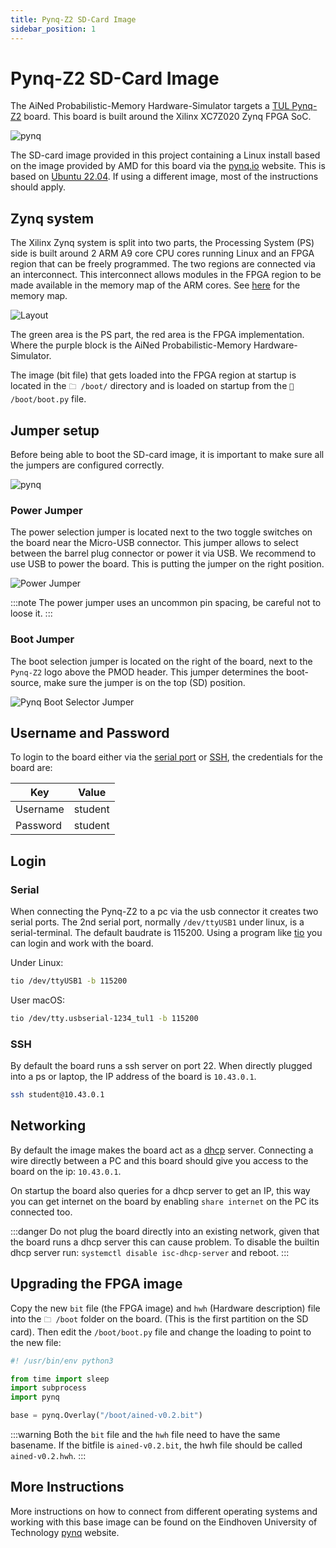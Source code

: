 ```yaml
---
title: Pynq-Z2 SD-Card Image
sidebar_position: 1
---
```


# Pynq-Z2 SD-Card Image

The AiNed Probabilistic-Memory Hardware-Simulator targets a [TUL
Pynq-Z2](https://www.tulembedded.com/FPGA/ProductsPYNQ-Z2.html) board. This
board is built around the Xilinx XC7Z020 Zynq FPGA SoC.

![pynq](/img/pynq-z2.png)

The SD-card image provided in this project containing a Linux install based on
the image provided by AMD for this board via the
[pynq.io](http://www.pynq.io/boards.html) website. This is based on [Ubuntu
22.04](https://ubuntu.com/download/desktop). If using a different image, most
of the instructions should apply.

## Zynq system

The Xilinx Zynq system is  split into two parts, the Processing System (PS)
side is built around 2 ARM A9 core CPU cores running Linux and an FPGA region
that can be freely programmed. The two regions are connected via an
interconnect. This interconnect allows modules in the FPGA region to be made
available in the memory map of the ARM cores. See [here](/#verilog-module) for
the memory map.

![Layout](/img/pynq-system-design.png)

The green area is the PS part, the red area is the FPGA implementation.
Where the purple block is the AiNed Probabilistic-Memory Hardware-Simulator.

The image (bit file) that gets loaded into the FPGA region at startup is
located in the `🗀 /boot/` directory and is loaded on startup from the `📄 /boot/boot.py`
file.

## Jumper setup

Before being able to boot the SD-card image, it is important to make sure all the jumpers are configured correctly.

![pynq](/img/pynq-jumper-z2.png)

### Power Jumper

The power selection jumper is located next to the two toggle switches on the
board near the Micro-USB connector.
This jumper allows to select between the barrel plug connector or power it via USB.
We recommend to use USB to power the board. This is putting the jumper on the right position.

![Power Jumper](/img/pynq-jumper-power.png)

:::note
The power jumper uses an uncommon pin spacing, be careful not to loose it.
:::

### Boot Jumper

The boot selection jumper is located on the right of the board, next to the
`Pynq-Z2` logo above the PMOD header.
This jumper determines the boot-source, make sure the jumper is on the top (SD) position.

![Pynq Boot Selector Jumper](/img/pynq-jumper-boot.png)

## Username and Password

To login to the board either via the [serial port](#serial) or [SSH](#ssh), the credentials for the board are:

| Key      | Value    |
|----------|----------|
| Username | student  |
| Password | student  |

## Login

### Serial

When connecting the Pynq-Z2 to a pc via the usb connector it creates two serial ports.
The 2nd serial port, normally `/dev/ttyUSB1` under linux, is a serial-terminal.
The default baudrate is 115200.
Using a program like [tio](https://github.com/tio/tio) you can login and work with the board.

Under Linux:

```bash
tio /dev/ttyUSB1 -b 115200
```

User macOS:

```bash
tio /dev/tty.usbserial-1234_tul1 -b 115200
```

### SSH

By default the board runs a ssh server on port 22.
When directly plugged into a ps or laptop, the IP address of the board is `10.43.0.1`.

```bash
ssh student@10.43.0.1
```

## Networking

By default the image makes the board act as a
[dhcp](https://en.wikipedia.org/wiki/Dynamic_Host_Configuration_Protocol)
server. Connecting a wire directly between a PC and this board should give you
access to the board on the ip: `10.43.0.1`.

On startup the board also queries for a dhcp server to get an IP, this way you
can get internet on the board by enabling `share internet` on the PC its
connected too.

:::danger
Do not plug the board directly into an existing network, given that the board runs a dhcp server
this can cause problem.
To disable the builtin dhcp server run: `systemctl disable isc-dhcp-server` and reboot.
:::

## Upgrading the FPGA image

Copy the new `bit` file (the FPGA image) and `hwh` (Hardware description) file
into the `🗀 /boot` folder on the board. (This is the first partition on the SD
card).
Then edit the `/boot/boot.py` file and change the loading to point to the new file:

```python
#! /usr/bin/env python3

from time import sleep
import subprocess
import pynq

base = pynq.Overlay("/boot/ained-v0.2.bit")

```

:::warning
Both the `bit` file and the `hwh` file need to have the same basename.
If the bitfile is `ained-v0.2.bit`, the hwh file should be called `ained-v0.2.hwh`.
:::

## More Instructions

More instructions on how to connect from different operating systems and working with this base image can be found on the
Eindhoven University of Technology [pynq](https://pynq.tue.nl/) website.
